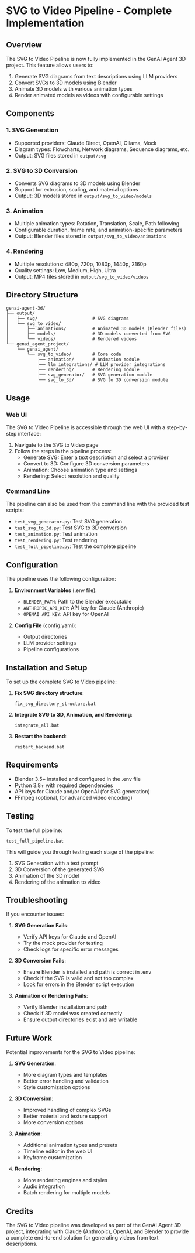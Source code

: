 # SVG to Video Pipeline - Complete Implementation

## Overview

The SVG to Video Pipeline is now fully implemented in the GenAI Agent 3D project. This feature allows users to:

1. Generate SVG diagrams from text descriptions using LLM providers
2. Convert SVGs to 3D models using Blender
3. Animate 3D models with various animation types
4. Render animated models as videos with configurable settings

## Components

### 1. SVG Generation
- Supported providers: Claude Direct, OpenAI, Ollama, Mock
- Diagram types: Flowcharts, Network diagrams, Sequence diagrams, etc.
- Output: SVG files stored in `output/svg`

### 2. SVG to 3D Conversion
- Converts SVG diagrams to 3D models using Blender
- Support for extrusion, scaling, and material options
- Output: 3D models stored in `output/svg_to_video/models`

### 3. Animation
- Multiple animation types: Rotation, Translation, Scale, Path following
- Configurable duration, frame rate, and animation-specific parameters
- Output: Blender files stored in `output/svg_to_video/animations`

### 4. Rendering
- Multiple resolutions: 480p, 720p, 1080p, 1440p, 2160p
- Quality settings: Low, Medium, High, Ultra
- Output: MP4 files stored in `output/svg_to_video/videos`

## Directory Structure

```
genai-agent-3d/
├── output/
│   ├── svg/                     # SVG diagrams
│   └── svg_to_video/
│       ├── animations/          # Animated 3D models (Blender files)
│       ├── models/              # 3D models converted from SVG
│       └── videos/              # Rendered videos
└── genai_agent_project/
    └── genai_agent/
        └── svg_to_video/        # Core code
            ├── animation/       # Animation module
            ├── llm_integrations/ # LLM provider integrations
            ├── rendering/       # Rendering module
            ├── svg_generator/   # SVG generation module
            └── svg_to_3d/       # SVG to 3D conversion module
```

## Usage

### Web UI

The SVG to Video Pipeline is accessible through the web UI with a step-by-step interface:

1. Navigate to the SVG to Video page
2. Follow the steps in the pipeline process:
   - Generate SVG: Enter a text description and select a provider
   - Convert to 3D: Configure 3D conversion parameters
   - Animation: Choose animation type and settings
   - Rendering: Select resolution and quality

### Command Line

The pipeline can also be used from the command line with the provided test scripts:

- `test_svg_generator.py`: Test SVG generation
- `test_svg_to_3d.py`: Test SVG to 3D conversion
- `test_animation.py`: Test animation
- `test_rendering.py`: Test rendering
- `test_full_pipeline.py`: Test the complete pipeline

## Configuration

The pipeline uses the following configuration:

1. **Environment Variables** (.env file):
   - `BLENDER_PATH`: Path to the Blender executable
   - `ANTHROPIC_API_KEY`: API key for Claude (Anthropic)
   - `OPENAI_API_KEY`: API key for OpenAI

2. **Config File** (config.yaml):
   - Output directories
   - LLM provider settings
   - Pipeline configurations

## Installation and Setup

To set up the complete SVG to Video pipeline:

1. **Fix SVG directory structure**:
   ```
   fix_svg_directory_structure.bat
   ```

2. **Integrate SVG to 3D, Animation, and Rendering**:
   ```
   integrate_all.bat
   ```

3. **Restart the backend**:
   ```
   restart_backend.bat
   ```

## Requirements

- Blender 3.5+ installed and configured in the .env file
- Python 3.8+ with required dependencies
- API keys for Claude and/or OpenAI (for SVG generation)
- FFmpeg (optional, for advanced video encoding)

## Testing

To test the full pipeline:

```
test_full_pipeline.bat
```

This will guide you through testing each stage of the pipeline:
1. SVG Generation with a text prompt
2. 3D Conversion of the generated SVG
3. Animation of the 3D model
4. Rendering of the animation to video

## Troubleshooting

If you encounter issues:

1. **SVG Generation Fails**:
   - Verify API keys for Claude and OpenAI
   - Try the mock provider for testing
   - Check logs for specific error messages

2. **3D Conversion Fails**:
   - Ensure Blender is installed and path is correct in .env
   - Check if the SVG is valid and not too complex
   - Look for errors in the Blender script execution

3. **Animation or Rendering Fails**:
   - Verify Blender installation and path
   - Check if 3D model was created correctly
   - Ensure output directories exist and are writable

## Future Work

Potential improvements for the SVG to Video pipeline:

1. **SVG Generation**:
   - More diagram types and templates
   - Better error handling and validation
   - Style customization options

2. **3D Conversion**:
   - Improved handling of complex SVGs
   - Better material and texture support
   - More conversion options

3. **Animation**:
   - Additional animation types and presets
   - Timeline editor in the web UI
   - Keyframe customization

4. **Rendering**:
   - More rendering engines and styles
   - Audio integration
   - Batch rendering for multiple models

## Credits

The SVG to Video pipeline was developed as part of the GenAI Agent 3D project, integrating with Claude (Anthropic), OpenAI, and Blender to provide a complete end-to-end solution for generating videos from text descriptions.
